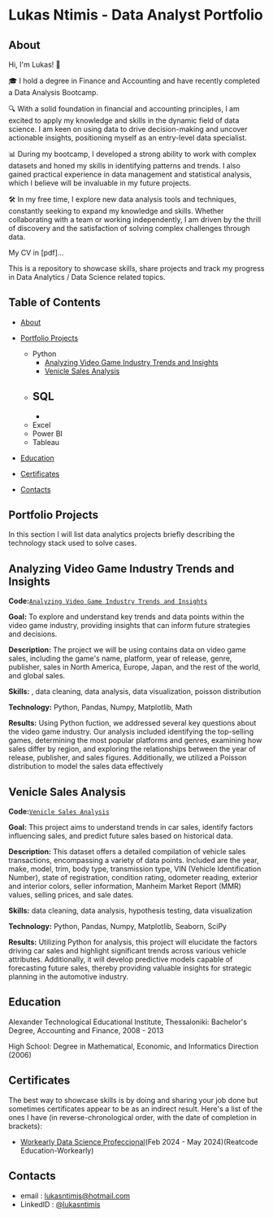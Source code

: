 # Lukas Ntimis - Data Analyst Portfolio
## About

Hi, I'm Lukas! 👋

🎓 I hold a degree in Finance and Accounting and have recently completed a Data Analysis Bootcamp.

🔍 With a solid foundation in financial and accounting principles, I am excited to apply my knowledge and skills in the dynamic field of data science. I am keen on using data to drive decision-making and uncover actionable insights, positioning myself as an entry-level data specialist.

📊 During my bootcamp, I developed a strong ability to work with complex datasets and honed my skills in identifying patterns and trends. I also gained practical experience in data management and statistical analysis, which I believe will be invaluable in my future projects.

🛠️ In my free time, I explore new data analysis tools and techniques, constantly seeking to expand my knowledge and skills. Whether collaborating with a team or working independently, I am driven by the thrill of discovery and the satisfaction of solving complex challenges through data.

My CV in [pdf]...

This is a repository to showcase skills, share projects and track my progress in Data Analytics / Data Science related topics.

## Table of Contents
  - [About](https://github.com/lukasntimis/portfolio/edit/main/README.md#about)
  - [Portfolio Projects](https://github.com/lukasntimis/portfolio/edit/main/README.md#portfolio-projects)
    - Python
      - [Analyzing Video Game Industry Trends and Insights](https://github.com/lukasntimis/Data-Analysis-Portfolio#Analyzing-Video-Game-Industry-Trends-Insights)
      - [Venicle Sales Analysis](https://github.com/lukasntimis/Data-Analysis-Portfolio#Venicle-Sales-Analysis)
    - SQL
      -
      -
    - Excel
    - Power BI
    - Tableau 

  - [Education](https://github.com/lukasntimis/portfolio/blob/main/README.md#education) 
  - [Certificates](https://github.com/lukasntimis/portfolio/blob/main/README.md#certificates)
  - [Contacts](https://github.com/lukasntimis/portfolio/blob/main/README.md#contacts)

## Portfolio Projects
In this section I will list data analytics projects briefly describing the technology stack used to solve cases.

## Analyzing Video Game Industry Trends and Insights
**Code:**[`Analyzing Video Game Industry Trends and Insights`](https://github.com/lukasntimis/MyProjects/blob/main/Analyzing%20Video%20Game%20Industry%20Trends%20and%20Insights%20%20(1).ipynb)

**Goal:** To explore and understand key trends and data points within the video game industry, providing insights that can inform future strategies and decisions.

**Description:** The project we will be using contains data on video game sales, including the game's name, platform, year of release, genre, publisher, sales in North America, Europe, Japan, and the rest of the world, and global sales.

**Skills:** , data cleaning, data analysis, data visualization, poisson distribution

**Technology:** Python, Pandas, Numpy, Matplotlib, Math

**Results:** Using Python fuction, we addressed several key questions about the video game industry. Our analysis included identifying the top-selling games, determining the most popular platforms and genres, examining how sales differ by region, and exploring the relationships between the year of release, publisher, and sales figures. Additionally, we utilized a Poisson distribution to model the sales data effectively


## Venicle Sales Analysis

**Code:**[`Venicle Sales Analysis`](https://github.com/lukasntimis/MyProjects/blob/main/Venicle%20Sales%20Analysis.ipynb)

**Goal:** This project aims to understand trends in car sales, identify factors influencing sales, and predict future sales based on historical data.

**Description:** This dataset offers a detailed compilation of vehicle sales transactions, encompassing a variety of data points. Included are the year, make, model, trim, body type, transmission type, VIN (Vehicle Identification Number), state of registration, condition rating, odometer reading, exterior and interior colors, seller information, Manheim Market Report (MMR) values, selling prices, and sale dates.

**Skills:** data cleaning, data analysis, hypothesis testing, data visualization

**Technology:** Python, Pandas, Numpy, Matplotlib, Seaborn, SciPy

**Results:** Utilizing Python for analysis, this project will elucidate the factors driving car sales and highlight significant trends across various vehicle attributes. Additionally, it will develop predictive models capable of forecasting future sales, thereby providing valuable insights for strategic planning in the automotive industry.


## Education 
Alexander Technological Educational Institute, Thessaloniki:
Bachelor's Degree, Accounting and Finance,
2008 - 2013

High School: Degree in Mathematical, Economic, and Informatics Direction (2006)


## Certificates 
The best way to showcase skills is by doing and sharing your job done but sometimes certificates appear to be as an indirect result. Here's a list of the ones I have (in reverse-chronological order, with the date of completion in brackets):
 - [Workearly Data Science Profeccional](https://www.credly.com/badges/8b9e18a0-d1df-4bd0-bf7c-740b8b8db2bd)(Feb 2024 - May 2024)(Reatcode Education-Workearly)

## Contacts
  - email : lukasntimis@hotmail.com
  - LinkedID : [@lukasntimis](https://www.linkedin.com/in/loukas-ntimis-2b9a032a6/)





